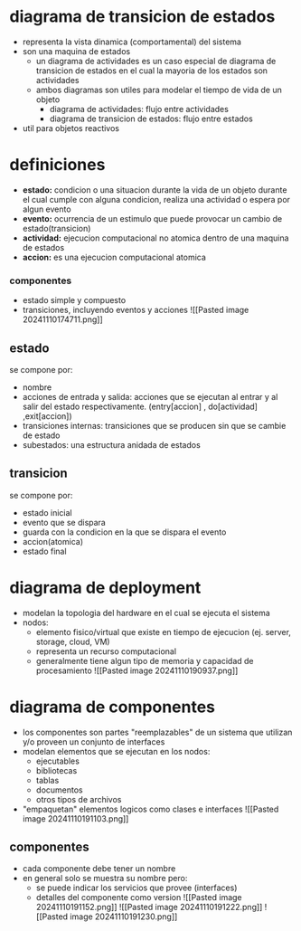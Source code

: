 # diagrama de transicion de estados

- representa la vista dinamica (comportamental) del sistema
- son una maquina de estados
	- un diagrama de actividades es un caso especial de diagrama de transicion de estados en el cual la mayoria de los estados son actividades
	- ambos diagramas son utiles para modelar el tiempo de vida de un objeto
		- diagrama de actividades: flujo entre actividades
		- diagrama de transicion de estados: flujo entre estados
- util para objetos reactivos

# definiciones
- **estado:** condicion o una situacion durante la vida de un objeto durante el cual cumple con alguna condicion, realiza una actividad o espera por algun evento
- **evento:** ocurrencia de un estimulo que puede provocar un cambio de estado(transicion)
- **actividad:** ejecucion computacional no atomica dentro de una maquina de estados
- **accion:** es una ejecucion computacional atomica


### componentes
- estado simple y compuesto
- transiciones, incluyendo eventos y acciones
![[Pasted image 20241110174711.png]]

## estado
se compone por:
- nombre
- acciones de entrada y salida: acciones que se ejecutan al entrar y al salir del estado respectivamente. (entry[accion] , do[actividad] ,exit[accion])
- transiciones internas: transiciones que se producen sin que se cambie de estado
- subestados: una estructura anidada de estados

## transicion
se compone por:
- estado inicial
- evento que se dispara
- guarda con la condicion en la que se dispara el evento
- accion(atomica)
- estado final

# diagrama de deployment
- modelan la topologia del hardware en el cual se ejecuta el sistema
- nodos:
	- elemento fisico/virtual que existe en tiempo de ejecucion (ej. server, storage, cloud, VM)
	- representa un recurso computacional
	- generalmente tiene algun tipo de memoria y capacidad de procesamiento
![[Pasted image 20241110190937.png]]


# diagrama de componentes
- los componentes son partes "reemplazables" de un sistema que utilizan y/o proveen un conjunto de interfaces
- modelan elementos que se ejecutan en los nodos:
	- ejecutables
	- bibliotecas
	- tablas
	- documentos
	- otros tipos de archivos
- "empaquetan" elementos logicos como clases e interfaces
![[Pasted image 20241110191103.png]]

## componentes
- cada componente debe tener un nombre
- en general solo se muestra su nombre pero:
	- se puede indicar los servicios que provee (interfaces)
	- detalles del componente como version
![[Pasted image 20241110191152.png]]
![[Pasted image 20241110191222.png]]
![[Pasted image 20241110191230.png]]